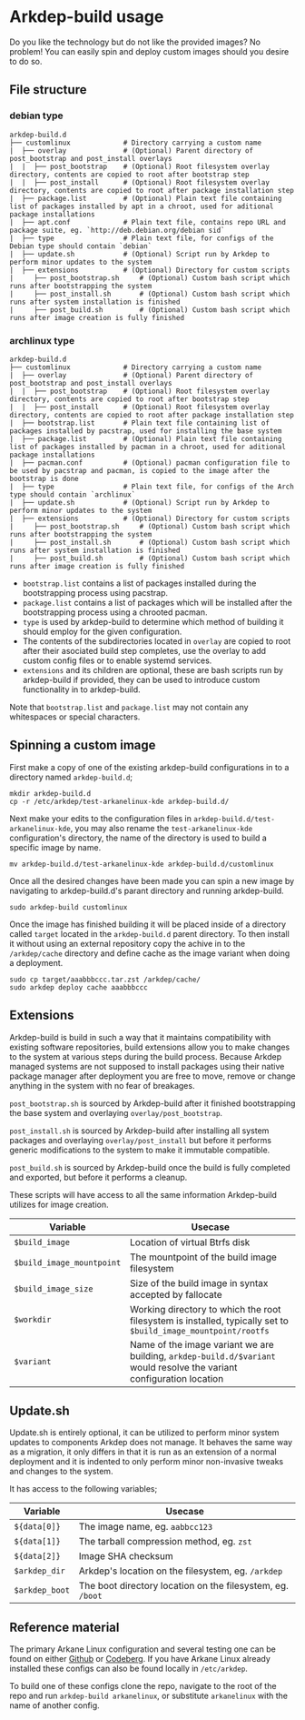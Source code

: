 # Arkdep-build usage

Do you like the technology but do not like the provided images? No problem! You can easily spin and deploy custom images should you desire to do so.

## File structure

### debian type
```text
arkdep-build.d
├── customlinux			    # Directory carrying a custom name
|  ├── overlay              # (Optional) Parent directory of post_bootstrap and post_install overlays
|  |  ├── post_bootstrap	# (Optional) Root filesystem overlay directory, contents are copied to root after bootstrap step
|  |  ├── post_install  	# (Optional) Root filesystem overlay directory, contents are copied to root after package installation step
|  ├── package.list		    # (Optional) Plain text file containing list of packages installed by apt in a chroot, used for aditional package installations
|  ├── apt.conf     		# Plain text file, contains repo URL and package suite, eg. `http://deb.debian.org/debian sid`
|  ├── type         	    # Plain text file, for configs of the Debian type should contain `debian`
|  ├── update.sh            # (Optional) Script run by Arkdep to perform minor updates to the system
|  ├── extensions		    # (Optional) Directory for custom scripts
|     ├── post_bootstrap.sh     # (Optional) Custom bash script which runs after bootstrapping the system
|     ├── post_install.sh	    # (Optional) Custom bash script which runs after system installation is finished
|     ├── post_build.sh	        # (Optional) Custom bash script which runs after image creation is fully finished
```

### archlinux type
```text
arkdep-build.d
├── customlinux			    # Directory carrying a custom name
|  ├── overlay              # (Optional) Parent directory of post_bootstrap and post_install overlays
|  |  ├── post_bootstrap	# (Optional) Root filesystem overlay directory, contents are copied to root after bootstrap step
|  |  ├── post_install  	# (Optional) Root filesystem overlay directory, contents are copied to root after package installation step
|  ├── bootstrap.list	    # Plain text file containing list of packages installed by pacstrap, used for installing the base system
|  ├── package.list		    # (Optional) Plain text file containing list of packages installed by pacman in a chroot, used for aditional package installations
|  ├── pacman.conf		    # (Optional) pacman configuration file to be used by pacstrap and pacman, is copied to the image after the bootstrap is done
|  ├── type         	    # Plain text file, for configs of the Arch type should contain `archlinux`
|  ├── update.sh            # (Optional) Script run by Arkdep to perform minor updates to the system
|  ├── extensions		    # (Optional) Directory for custom scripts
|     ├── post_bootstrap.sh     # (Optional) Custom bash script which runs after bootstrapping the system
|     ├── post_install.sh	    # (Optional) Custom bash script which runs after system installation is finished
|     ├── post_build.sh	        # (Optional) Custom bash script which runs after image creation is fully finished
```

- `bootstrap.list` contains a list of packages installed during the bootstrapping process using pacstrap.
- `package.list` contains a list of packages which will be installed after the bootstrapping process using a chrooted pacman.
- `type` is used by arkdep-build to determine which method of building it should employ for the given configuration.
- The contents of the subdirectories located in `overlay` are copied to root after their asociated build step completes, use the overlay to add custom config files or to enable systemd services.
- `extensions` and its children are optional, these are bash scripts run by arkdep-build if provided, they can be used to introduce custom functionality in to arkdep-build.

Note that `bootstrap.list` and `package.list` may not contain any whitespaces or special characters.

## Spinning a custom image

First make a copy of one of the existing arkdep-build configurations in to a directory named `arkdep-build.d`;

```console
mkdir arkdep-build.d
cp -r /etc/arkdep/test-arkanelinux-kde arkdep-build.d/
```

Next make your edits to the configuration files in `arkdep-build.d/test-arkanelinux-kde`, you may also rename the `test-arkanelinux-kde `configuration's directory, the name of the directory is used to build a specific image by name.

```console
mv arkdep-build.d/test-arkanelinux-kde arkdep-build.d/customlinux
```

Once all the desired changes have been made you can spin a new image by navigating to arkdep-build.d's parant directory and running arkdep-build.

```console
sudo arkdep-build customlinux
```

Once the image has finished building it will be placed inside of a directory called `target` located in the `arkdep-build.d` parent directory. To then install it without using an external repository copy the achive in to the `/arkdep/cache` directory and define cache as the image variant when doing a deployment.

```console
sudo cp target/aaabbbccc.tar.zst /arkdep/cache/
sudo arkdep deploy cache aaabbbccc
```

## Extensions

Arkdep-build is build in such a way that it maintains compatibility with existing software repositories, build extensions allow you to make changes to the system at various steps during the build process. Because Arkdep managed systems are not supposed to install packages using their native package manager after deployment you are free to move, remove or change anything in the system with no fear of breakages.

`post_bootstrap.sh` is sourced by Arkdep-build after it finished bootstrapping the base system and overlaying `overlay/post_bootstrap`.

`post_install.sh` is sourced by Arkdep-build after installing all system packages and overlaying `overlay/post_install` but before it performs generic modifications to the system to make it immutable compatible.

`post_build.sh` is sourced by Arkdep-build once the build is fully completed and exported, but before it performs a cleanup.

These scripts will have access to all the same information Arkdep-build utilizes for image creation.

| Variable | Usecase |
| --- | --- |
| `$build_image` | Location of virtual Btrfs disk |
| `$build_image_mountpoint` | The mountpoint of the build image filesystem |
| `$build_image_size` | Size of the build image in syntax accepted by fallocate |
| `$workdir` | Working directory to which the root filesystem is installed, typically set to `$build_image_mountpoint/rootfs` |
| `$variant` | Name of the image variant we are building, `arkdep-build.d/$variant` would resolve the variant configuration location |

## Update.sh

Update.sh is entirely optional, it can be utilized to perform minor system updates to components Arkdep does not manage. It behaves the same way as a migration, it only differs in that it is run as an extension of a normal deployment and it is indented to only perform minor non-invasive tweaks and changes to the system.

It has access to the following variables;

| Variable | Usecase |
| --- | --- |
| `${data[0]}` | The image name, eg. `aabbcc123` |
| `${data[1]}` | The tarball compression method, eg. `zst` |
| `${data[2]}` | Image SHA checksum |
| `$arkdep_dir` | Arkdep's location on the filesystem, eg. `/arkdep` |
| `$arkdep_boot` | The boot directory location on the filesystem, eg. `/boot` |

## Reference material

The primary Arkane Linux configuration and several testing one can be found on either [Github](https://github.com/arkanelinux/arkdep/tree/main/arkdep-build.d) or [Codeberg](https://codeberg.org/arkanelinux/arkdep/src/branch/main/arkdep-build.d). If you have Arkane Linux already installed these configs can also be found locally in `/etc/arkdep`.

To build one of these configs clone the repo, navigate to the root of the repo and run `arkdep-build arkanelinux`, or substitute `arkanelinux` with the name of another config.
